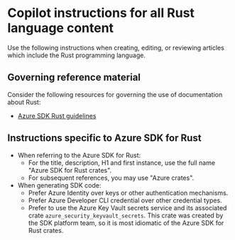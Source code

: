 # Copilot instructions for all Rust language content

Use the following instructions when creating, editing, or reviewing articles which include the Rust programming language.

## Governing reference material

Consider the following resources for governing the use of documentation about Rust:

- [Azure SDK Rust guidelines](https://azure.github.io/azure-sdk/rust_introduction.html)

## Instructions specific to Azure SDK for Rust

- When referring to the Azure SDK for Rust:
    - For the title, description, H1 and first instance, use the full name "Azure SDK for Rust crates". 
    - For subsequent references, you may use "Azure crates".
- When generating SDK code:
    - Prefer Azure Identity over keys or other authentication mechanisms.
    - Prefer Azure Developer CLI credential over other credential types. 
    - Prefer to use the Azure Key Vault secrets service and its associated crate `azure_security_keyvault_secrets`. This crate was created by the SDK platform team, so it is most idiomatic of the Azure SDK for Rust crates.